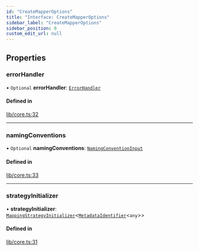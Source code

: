 ```yaml
---
id: "CreateMapperOptions"
title: "Interface: CreateMapperOptions"
sidebar_label: "CreateMapperOptions"
sidebar_position: 0
custom_edit_url: null
---
```


## Properties

### errorHandler

• `Optional` **errorHandler**: [`ErrorHandler`](ErrorHandler.md)

#### Defined in

[lib/core.ts:32](https://github.com/nartc/mapper/blob/33978de9/packages/core/src/lib/core.ts#L32)

___

### namingConventions

• `Optional` **namingConventions**: [`NamingConventionInput`](../modules.md#namingconventioninput)

#### Defined in

[lib/core.ts:33](https://github.com/nartc/mapper/blob/33978de9/packages/core/src/lib/core.ts#L33)

___

### strategyInitializer

• **strategyInitializer**: [`MappingStrategyInitializer`](../modules.md#mappingstrategyinitializer)<[`MetadataIdentifier`](../modules.md#metadataidentifier)<`any`\>\>

#### Defined in

[lib/core.ts:31](https://github.com/nartc/mapper/blob/33978de9/packages/core/src/lib/core.ts#L31)
